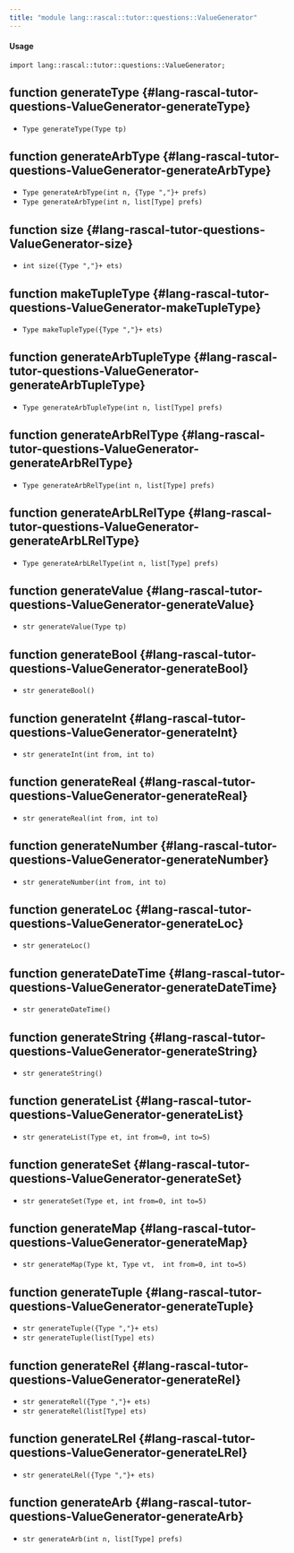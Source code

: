 ```yaml
---
title: "module lang::rascal::tutor::questions::ValueGenerator"
---
```


#### Usage

`import lang::rascal::tutor::questions::ValueGenerator;`


## function generateType {#lang-rascal-tutor-questions-ValueGenerator-generateType}

* ``Type generateType(Type tp)``

## function generateArbType {#lang-rascal-tutor-questions-ValueGenerator-generateArbType}

* ``Type generateArbType(int n, {Type ","}+ prefs)``
* ``Type generateArbType(int n, list[Type] prefs)``

## function size {#lang-rascal-tutor-questions-ValueGenerator-size}

* ``int size({Type ","}+ ets)``

## function makeTupleType {#lang-rascal-tutor-questions-ValueGenerator-makeTupleType}

* ``Type makeTupleType({Type ","}+ ets)``

## function generateArbTupleType {#lang-rascal-tutor-questions-ValueGenerator-generateArbTupleType}

* ``Type generateArbTupleType(int n, list[Type] prefs)``

## function generateArbRelType {#lang-rascal-tutor-questions-ValueGenerator-generateArbRelType}

* ``Type generateArbRelType(int n, list[Type] prefs)``

## function generateArbLRelType {#lang-rascal-tutor-questions-ValueGenerator-generateArbLRelType}

* ``Type generateArbLRelType(int n, list[Type] prefs)``

## function generateValue {#lang-rascal-tutor-questions-ValueGenerator-generateValue}

* ``str generateValue(Type tp)``

## function generateBool {#lang-rascal-tutor-questions-ValueGenerator-generateBool}

* ``str generateBool()``

## function generateInt {#lang-rascal-tutor-questions-ValueGenerator-generateInt}

* ``str generateInt(int from, int to)``

## function generateReal {#lang-rascal-tutor-questions-ValueGenerator-generateReal}

* ``str generateReal(int from, int to)``

## function generateNumber {#lang-rascal-tutor-questions-ValueGenerator-generateNumber}

* ``str generateNumber(int from, int to)``

## function generateLoc {#lang-rascal-tutor-questions-ValueGenerator-generateLoc}

* ``str generateLoc()``

## function generateDateTime {#lang-rascal-tutor-questions-ValueGenerator-generateDateTime}

* ``str generateDateTime()``

## function generateString {#lang-rascal-tutor-questions-ValueGenerator-generateString}

* ``str generateString()``

## function generateList {#lang-rascal-tutor-questions-ValueGenerator-generateList}

* ``str generateList(Type et, int from=0, int to=5)``

## function generateSet {#lang-rascal-tutor-questions-ValueGenerator-generateSet}

* ``str generateSet(Type et, int from=0, int to=5)``

## function generateMap {#lang-rascal-tutor-questions-ValueGenerator-generateMap}

* ``str generateMap(Type kt, Type vt,  int from=0, int to=5)``

## function generateTuple {#lang-rascal-tutor-questions-ValueGenerator-generateTuple}

* ``str generateTuple({Type ","}+ ets)``
* ``str generateTuple(list[Type] ets)``

## function generateRel {#lang-rascal-tutor-questions-ValueGenerator-generateRel}

* ``str generateRel({Type ","}+ ets)``
* ``str generateRel(list[Type] ets)``

## function generateLRel {#lang-rascal-tutor-questions-ValueGenerator-generateLRel}

* ``str generateLRel({Type ","}+ ets)``

## function generateArb {#lang-rascal-tutor-questions-ValueGenerator-generateArb}

* ``str generateArb(int n, list[Type] prefs)``

